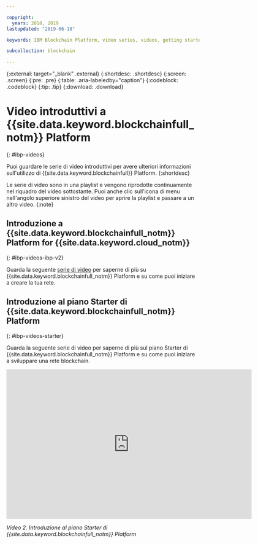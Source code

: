 ```yaml
---

copyright:
  years: 2018, 2019
lastupdated: "2019-06-18"

keywords: IBM Blockchain Platform, video series, videos, getting started videos, demo videos

subcollection: blockchain

---
```


{:external: target="_blank" .external}
{:shortdesc: .shortdesc}
{:screen: .screen}
{:pre: .pre}
{:table: .aria-labeledby="caption"}
{:codeblock: .codeblock}
{:tip: .tip}
{:download: .download}


# Video introduttivi a {{site.data.keyword.blockchainfull_notm}} Platform
{: #ibp-videos}

Puoi guardare le serie di video introduttivi per avere ulteriori informazioni sull'utilizzo di {{site.data.keyword.blockchainfull}} Platform.
{:shortdesc}

Le serie di video sono in una playlist e vengono riprodotte continuamente nel riquadro del video sottostante. Puoi anche clic sull'icona di menu nell'angolo superiore sinistro del video per aprire la playlist e passare a un altro video.
{:note}

## Introduzione a {{site.data.keyword.blockchainfull_notm}} Platform for {{site.data.keyword.cloud_notm}}
{: #ibp-videos-ibp-v2}

Guarda la seguente [serie di video]( http://ibm.biz/BlockchainPlatformSeries) per saperne di più su {{site.data.keyword.blockchainfull_notm}} Platform e su come puoi iniziare a creare la tua rete.

## Introduzione al piano Starter di {{site.data.keyword.blockchainfull_notm}} Platform
{: #ibp-videos-starter}

Guarda la seguente serie di video per saperne di più sul piano Starter di {{site.data.keyword.blockchainfull_notm}} Platform e su come puoi iniziare a sviluppare una rete blockchain.

<iframe class="embed-responsive-item" id="youtubeplayer2" title="Video del piano Starter" type="text/html" width="640" height="390" src="https://www.youtube.com/embed?listType=playlist&list=PL7LSy0eQMvjvBdal2mm74JlcNGMXYSGOe" frameborder="0" webkitallowfullscreen mozallowfullscreen allowfullscreen> </iframe>

*Video 2. Introduzione al piano Starter di {{site.data.keyword.blockchainfull_notm}} Platform*
